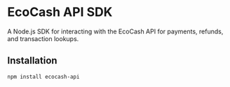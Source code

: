 # EcoCash API SDK

A Node.js SDK for interacting with the EcoCash API for payments, refunds, and transaction lookups.

## Installation

```bash
npm install ecocash-api
```
